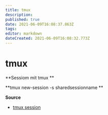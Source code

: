 ```yaml
---
title: tmux
description: 
published: true
date: 2021-06-09T16:08:37.863Z
tags: 
editor: markdown
dateCreated: 2021-06-09T16:08:32.773Z
---
```


# tmux

**Sessiom mit tmux **

**tmux new-session -s sharedsessionname **


**Source**

* [tmux session](https://www.howtoforge.com/sharing-terminal-sessions-with-tmux-and-screen)